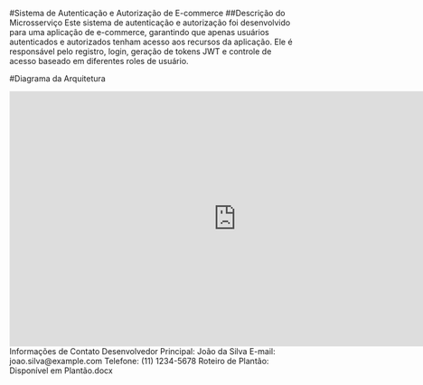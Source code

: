 #Sistema de Autenticação e Autorização de E-commerce
##Descrição do Microsserviço
Este sistema de autenticação e autorização foi desenvolvido para uma aplicação de e-commerce, garantindo que apenas usuários autenticados e autorizados tenham acesso aos recursos da aplicação. Ele é responsável pelo registro, login, geração de tokens JWT e controle de acesso baseado em diferentes roles de usuário.

#Diagrama da Arquitetura
<iframe style="border: 1px solid rgba(0, 0, 0, 0.1);" width="800" height="450" src="https://www.figma.com/embed?embed_host=share&url=https%3A%2F%2Fwww.figma.com%2Fboard%2FmYXBvOpuI2RVHGt6bQTryz%2FUntitled%3Fnode-id%3D0-1%26t%3DvlliNY90o8TPDyn5-1" allowfullscreen></iframe>
Informações de Contato
Desenvolvedor Principal: João da Silva
E-mail: joao.silva@example.com
Telefone: (11) 1234-5678
Roteiro de Plantão: Disponível em Plantão.docx
